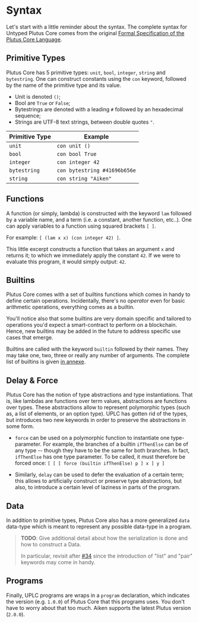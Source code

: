 # Syntax

Let's start with a little reminder about the syntax. The complete syntax for Untyped Plutus Core comes from the original [Formal Specification of the Plutus Core Language](https://hydra.iohk.io/build/14133599/download/1/plutus-core-specification.pdf).

## Primitive Types

Plutus Core has 5 primitive types: `unit`, `bool`, `integer`, `string` and
`bytestring`. One can construct constants using the `con` keyword, followed by
the name of the primitive type and its value.

- Unit is denoted `()`;
- Bool are `True` or `False`;
- Bytestrings are denoted with a leading `#` followed by an hexadecimal sequence;
- Strings are UTF-8 text strings, between double quotes `"`.

| Primitive Type | Example                      |
| ---            | ---                          |
| `unit`         | `con unit ()`                |
| `bool`         | `con bool True`              |
| `integer`      | `con integer 42`             |
| `bytestring`   | `con bytestring #41696b656e` |
| `string`       | `con string "Aiken"`         |

## Functions

A function (or simply, lambda) is constructed with the keyword `lam` followed
by a variable name, and a term (i.e. a constant, another function, etc..). One
can apply variables to a function using squared brackets `[ ]`.

For example: `[ (lam x x) (con integer 42) ]`.

This little excerpt constructs a function that takes an argument `x` and returns
it; to which we immediately apply the constant `42`. If we were to evaluate this
program, it would simply output: `42`.

## Builtins

Plutus Core comes with a set of builtins functions which comes in handy to
define certain operations. Incidentally, there's no _operator_ even for basic
arithmetic operations, everything comes as a builtin.

You'll notice also that some builtins are very domain specific and tailored to
operations you'd expect a smart-contract to perform on a blockchain. Hence, new
builtins may be added in the future to address specific use cases that emerge.

Builtins are called with the keyword `builtin` followed by their names. They may
take one, two, three or really any number of arguments. The complete list of builtins
is given [in annexe](./builtins.md).

## Delay & Force

Plutus Core has the notion of type abstractions and type instantiations. That is, like lambdas are functions over term values, abstractions are functions over types. These abstractions allow to represent polymorphic types (such as, a list of elements, or an option type). UPLC has gotten rid of the types, but introduces two new keywords in order to preserve the abstractions in some form.

- `force` can be used on a polymorphic function to instantiate one type-parameter. For example, the branches of a builtin `ifThenElse` can be of any type -- though they have to be the same for both branches. In fact, `ifThenElse` has one type parameter. To be called, it must therefore be forced once: `[ [ [ force (builtin ifThenElse) p ] x ] y ]`

- Similarly, `delay` can be used to defer the evaluation of a certain term; this allows to artificially construct or preserve type abstractions, but also, to introduce a certain level of laziness in parts of the program.

## Data

In addition to primitive types, Plutus Core also has a more generalized `data`
data-type which is meant to represent any possible data-type in a program.

> **TODO**: Give additional detail about how the serialization is done and how
> to construct a Data.
>
> In particular, revisit after [#34](https://github.com/txpipe/aiken/issues/34)
> since the introduction of "list" and "pair" keywords may come in handy.

## Programs

Finally, UPLC programs are wraps in a `program` declaration, which indicates
the version (e.g. `1.0.0`) of Plutus Core that this programs uses. You don't
have to worry about that too much. Aiken supports the latest Plutus version
(`2.0.0`).
